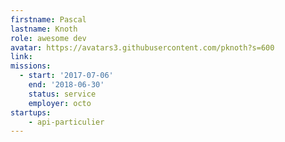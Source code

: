 ```yaml
---
firstname: Pascal
lastname: Knoth
role: awesome dev
avatar: https://avatars3.githubusercontent.com/pknoth?s=600
link:
missions:
  - start: '2017-07-06'
    end: '2018-06-30'
    status: service
    employer: octo
startups:
    - api-particulier
---
```

